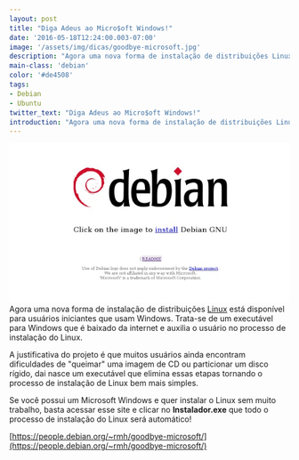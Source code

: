 ```yaml
---
layout: post
title: "Diga Adeus ao Micro$oft Windows!"
date: '2016-05-18T12:24:00.003-07:00'
image: '/assets/img/dicas/goodbye-microsoft.jpg'
description: "Agora uma nova forma de instalação de distribuições Linux está disponível para usuários iniciantes que usam Windows."
main-class: 'debian'
color: '#de4508'
tags:
- Debian
- Ubuntu
twitter_text: "Diga Adeus ao Micro$oft Windows!"
introduction: "Agora uma nova forma de instalação de distribuições Linux está disponível para usuários iniciantes que usam Windows."
---
```


![Adeus Windows](/assets/img/dicas/goodbye-microsoft.jpg)
Agora uma nova forma de instalação de distribuições [Linux](http://www.terminalroot.com.br/tags#linux) está disponível para usuários iniciantes que usam Windows. Trata-se de um executável para Windows que é baixado da internet e auxilia o usuário no processo de instalação do Linux.

A justificativa do projeto é que muitos usuários ainda encontram dificuldades de "queimar" uma imagem de CD ou particionar um disco rígido, dai nasce um executável que elimina essas etapas tornando o processo de instalação de Linux bem mais simples. 

Se você possui um Microsoft Windows e quer instalar o Linux sem muito trabalho, basta acessar esse site e clicar no __Instalador.exe__
que todo o processo de instalação do Linux será automático!

[https://people.debian.org/~rmh/goodbye-microsoft/](https://people.debian.org/~rmh/goodbye-microsoft/)
